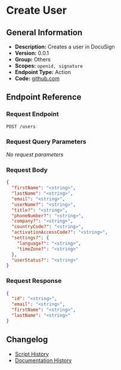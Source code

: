 <!-- BEGIN GENERATED CONTENT -->
# Create User

## General Information

- **Description:** Creates a user in DocuSign
- **Version:** 0.0.1
- **Group:** Others
- **Scopes:** `openid, signature`
- **Endpoint Type:** Action
- **Code:** [github.com](https://github.com/NangoHQ/integration-templates/tree/main/integrations/docusign/actions/create-user.ts)


## Endpoint Reference

### Request Endpoint

`POST /users`

### Request Query Parameters

_No request parameters_

### Request Body

```json
{
  "firstName": "<string>",
  "lastName": "<string>",
  "email": "<string>",
  "userName?": "<string>",
  "title?": "<string>",
  "phoneNumber?": "<string>",
  "company?": "<string>",
  "countryCode?": "<string>",
  "activationAccessCode?": "<string>",
  "settings?": {
    "language?": "<string>",
    "timeZone?": "<string>"
  },
  "userStatus?": "<string>"
}
```

### Request Response

```json
{
  "id": "<string>",
  "email": "<string>",
  "firstName": "<string>",
  "lastName": "<string>"
}
```

## Changelog

- [Script History](https://github.com/NangoHQ/integration-templates/commits/main/integrations/docusign/actions/create-user.ts)
- [Documentation History](https://github.com/NangoHQ/integration-templates/commits/main/integrations/docusign/actions/create-user.md)

<!-- END  GENERATED CONTENT -->

